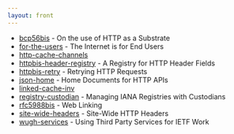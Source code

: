 ```yaml
---
layout: front
---
```


* [bcp56bis](bcp56bis) - On the use of HTTP as a Substrate 
* [for-the-users](for-the-users) - The Internet is for End Users 
* [http-cache-channels](http-cache-channels)  
* [httpbis-header-registry](httpbis-header-registry) - A Registry for HTTP Header Fields 
* [httpbis-retry](httpbis-retry) - Retrying HTTP Requests 
* [json-home](json-home) - Home Documents for HTTP APIs 
* [linked-cache-inv](linked-cache-inv)  
* [registry-custodian](registry-custodian) - Managing IANA Registries with Custodians 
* [rfc5988bis](rfc5988bis) - Web Linking 
* [site-wide-headers](site-wide-headers) - Site-Wide HTTP Headers 
* [wugh-services](wugh-services) - Using Third Party Services for IETF Work
